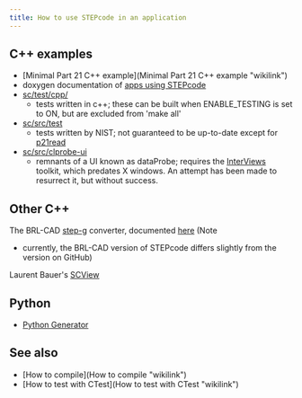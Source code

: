 ```yaml
---
title: How to use STEPcode in an application
---
```


C++ examples
------------

-   [Minimal Part 21 C++
    example](Minimal Part 21 C++ example "wikilink")
-   doxygen documentation of [apps using
    STEPcode](http://stepcode.org/stepcode-use-doxygen/)
-   [sc/test/cpp/](http://github.com/stepcode/stepcode/tree/master/test/cpp/)
    - tests written in c++; these can be built when ENABLE\_TESTING is
    set to ON, but are excluded from 'make all'
-   [sc/src/test](http://github.com/stepcode/stepcode/tree/master/src/test)
    - tests written by NIST; not guaranteed to be up-to-date except for
    [p21read](https://github.com/stepcode/stepcode/blob/master/src/test/p21read/p21read.cc#L138)
-   [sc/src/clprobe-ui](http://github.com/stepcode/stepcode/tree/master/src/clprobe-ui)
    - remnants of a UI known as dataProbe; requires the
    [InterViews](http://www.ivtools.org/ivtools/interviews.html)
    toolkit, which predates X windows. An attempt has been made to
    resurrect it, but without success.

Other C++
---------

The BRL-CAD
[step-g](http://brlcad.svn.sourceforge.net/viewvc/brlcad/brlcad/trunk/src/conv/step/)
converter, documented
[here](http://stepcode.org/stepcode-use-doxygen/step-g_8cpp.html) (Note
- currently, the BRL-CAD version of STEPcode differs slightly from the
version on GitHub)

Laurent Bauer's [SCView](https://github.com/LaurentBauer/SCLView/wiki)

Python
------

-   [Python
    Generator](http://github.com/stepcode/stepcode/wiki/python-generator)

See also
--------

-   [How to compile](How to compile "wikilink")
-   [How to test with CTest](How to test with CTest "wikilink")

